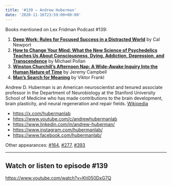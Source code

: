```yaml
---
title: '#139 – Andrew Huberman'
date: '2020-11-16T23:59:00+00:00'
---
```


Books mentioned on Lex Fridman Podcast #139:

1. <b><a href="https://amzn.to/3upX04O" target="_blank" rel="sponsored noopener noreferrer">Deep Work: Rules for Focused Success in a Distracted World</a></b> by Cal Newport
2. <b><a href="https://amzn.to/3VS6QI2" target="_blank" rel="sponsored noopener noreferrer">How to Change Your Mind: What the New Science of Psychedelics Teaches Us About Consciousness, Dying, Addiction, Depression, and Transcendence</a></b> by Michael Pollan
3. <b><a href="https://amzn.to/3H8qifC" target="_blank" rel="sponsored noopener noreferrer">Winston Churchill’s Afternoon Nap: A Wide-Awake Inquiry Into the Human Nature of Time</a></b> by Jeremy Campbell
4. <b><a href="https://amzn.to/3gZC41a" target="_blank" rel="sponsored noopener noreferrer">Man’s Search for Meaning</a></b> by Viktor Frankl

<!--more-->

Andrew D. Huberman is an American neuroscientist and tenured associate professor in the Department of Neurobiology at the Stanford University School of Medicine who has made contributions to the brain development, brain plasticity, and neural regeneration and repair fields. <a href="https://en.wikipedia.org/wiki/Andrew_D._Huberman" target="_blank">Wikipedia</a>

- <a href="https://x.com/hubermanlab" target="_blank">https://x.com/hubermanlab</a>
- <a href="https://www.youtube.com/c/andrewhubermanlab" target="_blank">https://www.youtube.com/c/andrewhubermanlab</a>
- <a href="https://www.linkedin.com/in/andrew-huberman/" target="_blank">https://www.linkedin.com/in/andrew-huberman/</a>
- <a href="https://www.instagram.com/hubermanlab/" target="_blank">https://www.instagram.com/hubermanlab/</a>
- <a href="https://www.facebook.com/hubermanlab/" target="_blank">https://www.facebook.com/hubermanlab/</a>

Other appearances: [\#164](/164-andrew-huberman/), [\#277](/277-andrew-huberman/), [\#393](/393-andrew-huberman/)

- - - - - -

## Watch or listen to episode #139

<https://www.youtube.com/watch?v=Ktj050DxG7Q>